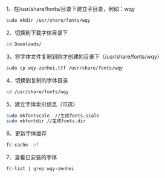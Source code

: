 1、在/usr/share/fonts/目录下建立子目录，例如：wqy

```sh
sudo mkdir /usr/share/fonts/wqy
```

2、切换到下载字体目录下

```sh
cd Downloads/
```

3、将字体文件复制到刚才创建的目录下（/usr/share/fonts/wqy）

```sh
sudo cp wqy-zenhei.ttf /usr/share/fonts/wqy
```

4、切换到复制的字体目录

```sh
cd /usr/share/fonts/wqy
```

5、建立字体索引信息（可选）

```sh
sudo mkfontscale  //生成fonts.scale
sudo mkfontdir //生成fonts.dir
```

6、更新字体缓存

```sh
fc-cache -vf
```

7、查看已安装的字体

```sh
fc-list | grep wqy-zenhei
```
